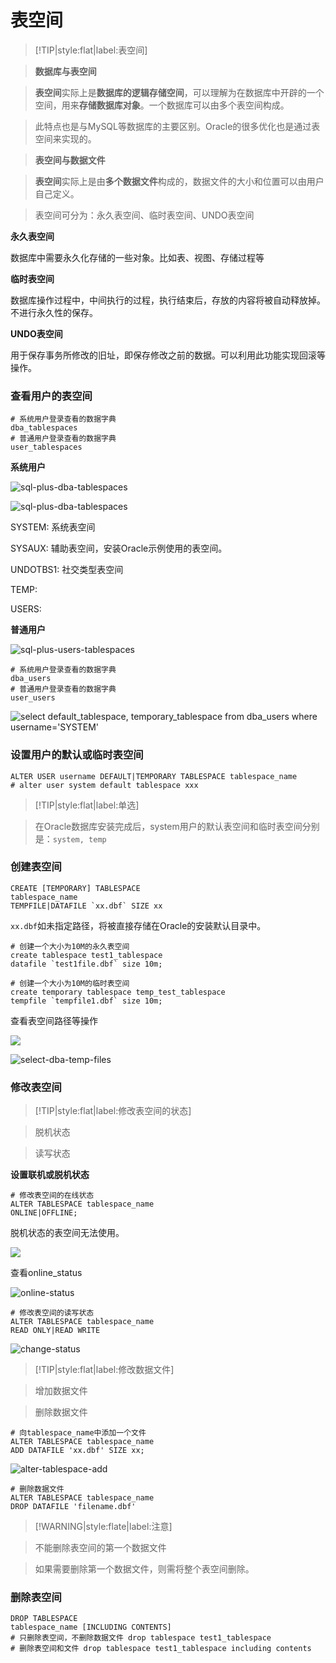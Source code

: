 # 表空间

> [!TIP|style:flat|label:表空间]

> **数据库与表空间**

> **表空间**实际上是**数据库的逻辑存储空间**，可以理解为在数据库中开辟的一个空间，用来**存储数据库对象**。一个数据库可以由多个表空间构成。

> 此特点也是与MySQL等数据库的主要区别。Oracle的很多优化也是通过表空间来实现的。

> **表空间与数据文件**

> **表空间**实际上是由**多个数据文件**构成的，数据文件的大小和位置可以由用户自己定义。

> 表空间可分为：永久表空间、临时表空间、UNDO表空间

**永久表空间**

数据库中需要永久化存储的一些对象。比如表、视图、存储过程等

**临时表空间**

数据库操作过程中，中间执行的过程，执行结束后，存放的内容将被自动释放掉。不进行永久性的保存。

**UNDO表空间**

用于保存事务所修改的旧址，即保存修改之前的数据。可以利用此功能实现回滚等操作。

### 查看用户的表空间

```
# 系统用户登录查看的数据字典
dba_tablespaces
# 普通用户登录查看的数据字典
user_tablespaces
```

**系统用户**

![sql-plus-dba-tablespaces](img/sql-plus-dba-tablespaces.png)

![sql-plus-dba-tablespaces](img/sql-plus-dba-tablespace-name.png)

SYSTEM: 系统表空间

SYSAUX: 辅助表空间，安装Oracle示例使用的表空间。

UNDOTBS1: 社交类型表空间

TEMP: 

USERS: 

**普通用户**

![sql-plus-users-tablespaces](img/sql-plus-users-tablespaces.png)

```
# 系统用户登录查看的数据字典
dba_users
# 普通用户登录查看的数据字典
user_users
```

![select default_tablespace, temporary_tablespace from dba_users where username='SYSTEM'](img/sql-plus-select-default-from-dbasys.png)

### 设置用户的默认或临时表空间

```
ALTER USER username DEFAULT|TEMPORARY TABLESPACE tablespace_name
# alter user system default tablespace xxx
```

> [!TIP|style:flat|label:单选]

> 在Oracle数据库安装完成后，system用户的默认表空间和临时表空间分别是：`system, temp`

### 创建表空间

```
CREATE [TEMPORARY] TABLESPACE
tablespace_name
TEMPFILE|DATAFILE `xx.dbf` SIZE xx
```

`xx.dbf`如未指定路径，将被直接存储在Oracle的安装默认目录中。

```
# 创建一个大小为10M的永久表空间
create tablespace test1_tablespace
datafile `test1file.dbf` size 10m;
```

```
# 创建一个大小为10M的临时表空间
create temporary tablespace temp_test_tablespace
tempfile `tempfile1.dbf` size 10m;
```

查看表空间路径等操作

![](img/create-data-file.png)

![select-dba-temp-files](img/select-dba-temp-files.png)

### 修改表空间

> [!TIP|style:flat|label:修改表空间的状态]

> 脱机状态

> 读写状态

**设置联机或脱机状态**

```
# 修改表空间的在线状态
ALTER TABLESPACE tablespace_name
ONLINE|OFFLINE;
```

脱机状态的表空间无法使用。

![](img/alter-tablespace-offline.png)

查看online_status

![online-status](img/online-status.png)

```
# 修改表空间的读写状态
ALTER TABLESPACE tablespace_name
READ ONLY|READ WRITE
```

![change-status](img/change-status.png)

> [!TIP|style:flat|label:修改数据文件]

> 增加数据文件

> 删除数据文件

```
# 向tablespace_name中添加一个文件
ALTER TABLESPACE tablespace_name
ADD DATAFILE 'xx.dbf' SIZE xx;
```

![alter-tablespace-add](img/alter-tablespace-add.png)


```
# 删除数据文件
ALTER TABLESPACE tablespace_name
DROP DATAFILE 'filename.dbf'
```

> [!WARNING|style:flate|label:注意]

> 不能删除表空间的第一个数据文件

> 如果需要删除第一个数据文件，则需将整个表空间删除。

### 删除表空间

```
DROP TABLESPACE
tablespace_name [INCLUDING CONTENTS]
# 只删除表空间，不删除数据文件 drop tablespace test1_tablespace
# 删除表空间和文件 drop tablespace test1_tablespace including contents
```